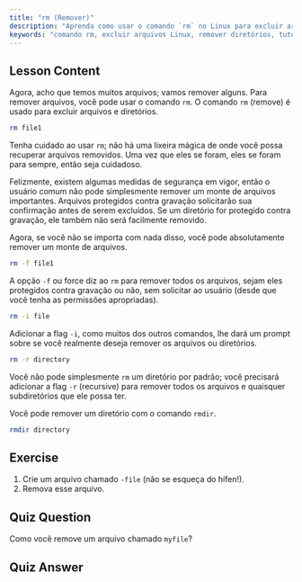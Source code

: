 ```yaml
---
title: "rm (Remover)"
description: "Aprenda como usar o comando `rm` no Linux para excluir arquivos e diretórios com segurança. Entenda as opções como -f, -i, -r e rmdir. Comece sua jornada no Linux!"
keywords: "comando rm, excluir arquivos Linux, remover diretórios, tutorial Linux, Linux para iniciantes, rmdir, guia Linux"
---
```


## Lesson Content

Agora, acho que temos muitos arquivos; vamos remover alguns. Para remover arquivos, você pode usar o comando `rm`. O comando `rm` (remove) é usado para excluir arquivos e diretórios.

```bash
rm file1
```

Tenha cuidado ao usar `rm`; não há uma lixeira mágica de onde você possa recuperar arquivos removidos. Uma vez que eles se foram, eles se foram para sempre, então seja cuidadoso.

Felizmente, existem algumas medidas de segurança em vigor, então o usuário comum não pode simplesmente remover um monte de arquivos importantes. Arquivos protegidos contra gravação solicitarão sua confirmação antes de serem excluídos. Se um diretório for protegido contra gravação, ele também não será facilmente removido.

Agora, se você não se importa com nada disso, você pode absolutamente remover um monte de arquivos.

```bash
rm -f file1
```

A opção `-f` ou force diz ao `rm` para remover todos os arquivos, sejam eles protegidos contra gravação ou não, sem solicitar ao usuário (desde que você tenha as permissões apropriadas).

```bash
rm -i file
```

Adicionar a flag `-i`, como muitos dos outros comandos, lhe dará um prompt sobre se você realmente deseja remover os arquivos ou diretórios.

```bash
rm -r directory
```

Você não pode simplesmente `rm` um diretório por padrão; você precisará adicionar a flag `-r` (recursive) para remover todos os arquivos e quaisquer subdiretórios que ele possa ter.

Você pode remover um diretório com o comando `rmdir`.

```bash
rmdir directory
```

## Exercise

1. Crie um arquivo chamado `-file` (não se esqueça do hífen!).
2. Remova esse arquivo.

## Quiz Question

Como você remove um arquivo chamado `myfile`?

## Quiz Answer
